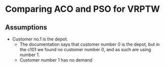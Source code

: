 # Comparing ACO and PSO for VRPTW

## Assumptions
- Customer no.1 is the depot.
  - The documentation says that customer number 0 is the depot, but in the c101 we found no customer number 0, and as such are using number 1.
  - Customer number 1 has no demand
